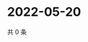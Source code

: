 # 2022-05-20

共 0 条

<!-- BEGIN WEIBO -->
<!-- 最后更新时间 Fri May 20 2022 00:43:26 GMT+0800 (China Standard Time) -->

<!-- END WEIBO -->
